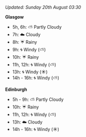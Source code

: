 *Updated: Sunday 20th August 03:30*

**Glasgow**

* 5h, 6h: :partly_sunny: Partly Cloudy
* 7h: :cloud: Cloudy
* 8h: :umbrella: Rainy
* 9h: :cyclone: Windy (:partly_sunny:)
* 10h: :umbrella: Rainy
* 11h, 12h: :cyclone: Windy (:partly_sunny:)
* 13h: :cyclone: Windy (:sunny:)
* 14h - 16h: :cyclone: Windy (:partly_sunny:)

**Edinburgh**

* 5h - 9h: :partly_sunny: Partly Cloudy
* 10h: :umbrella: Rainy
* 11h, 12h: :cyclone: Windy (:partly_sunny:)
* 13h: :cloud: Cloudy
* 14h - 16h: :cyclone: Windy (:sunny:)
